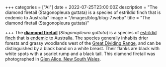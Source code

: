 +++
categories = ["AI"]
date = 2022-07-25T23:00:00Z
description = "The diamond firetail (Stagonopleura guttata) is a species of estrildid finch that is endemic to Australia"
image = "/images/blog/blog-7.webp"
title = "The diamond firetail (Stagonopleura guttata)"

+++
The [**diamond firetail**](https://en.wikipedia.org/wiki/Diamond_firetail "Diamond firetail") (_Stagonopleura guttata_) is a species of [estrildid finch](https://en.wikipedia.org/wiki/Estrildidae "Estrildidae") that is [endemic](https://en.wikipedia.org/wiki/Endemism "Endemism") to Australia. The species generally inhabits drier forests and grassy woodlands west of the [Great Dividing Range](https://en.wikipedia.org/wiki/Great_Dividing_Range "Great Dividing Range"), and can be distinguished by a black band on a white breast. Their flanks are black with white spots with a scarlet rump and a black tail. This diamond firetail was photographed in [Glen Alice, New South Wales](https://en.wikipedia.org/wiki/Glen_Alice,_New_South_Wales "Glen Alice, New South Wales").